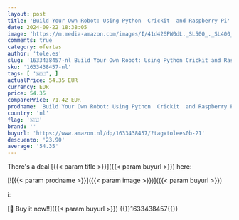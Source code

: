 ```yaml
---
layout: post
title: 'Build Your Own Robot: Using Python  Crickit  and Raspberry Pi'
date: 2024-09-22 18:38:05
image: 'https://m.media-amazon.com/images/I/41d426PW0dL._SL500_._SL400_.jpg'
comments: true
category: ofertas
author: 'tole.es'
slug: '1633438457-nl Build Your Own Robot: Using Python Crickit and Raspberry Pi'
sku: '1633438457-nl'
tags: [ '🇳🇱', ]
actualPrice: 54.35 EUR
currency: EUR
price: 54.35
comparePrice: 71.42 EUR
prodname: 'Build Your Own Robot: Using Python  Crickit  and Raspberry Pi'
country: 'nl'
flag: '🇳🇱'
brand: ''
buyurl: 'https://www.amazon.nl/dp/1633438457/?tag=tolees0b-21'
descuento: '23.90'
average: '54.35'
---
```


There's a deal [{{< param title >}}]({{< param buyurl >}})  here:

[![{{< param prodname >}}]({{< param image >}})]({{< param buyurl >}})

ℹ️:


[🛒 Buy it now!!]({{< param buyurl >}})
{{<world>}}1633438457{{</world>}}
